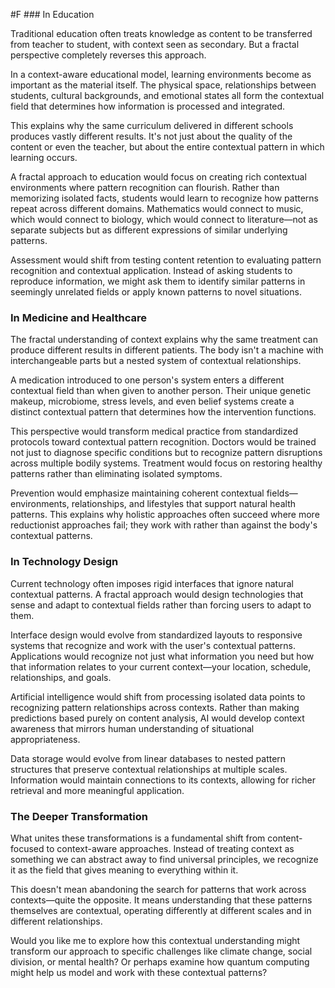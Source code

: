  #F ### In Education

Traditional education often treats knowledge as content to be transferred from teacher to student, with context seen as secondary. But a fractal perspective completely reverses this approach.

In a context-aware educational model, learning environments become as important as the material itself. The physical space, relationships between students, cultural backgrounds, and emotional states all form the contextual field that determines how information is processed and integrated.

This explains why the same curriculum delivered in different schools produces vastly different results. It's not just about the quality of the content or even the teacher, but about the entire contextual pattern in which learning occurs.

A fractal approach to education would focus on creating rich contextual environments where pattern recognition can flourish. Rather than memorizing isolated facts, students would learn to recognize how patterns repeat across different domains. Mathematics would connect to music, which would connect to biology, which would connect to literature—not as separate subjects but as different expressions of similar underlying patterns.

Assessment would shift from testing content retention to evaluating pattern recognition and contextual application. Instead of asking students to reproduce information, we might ask them to identify similar patterns in seemingly unrelated fields or apply known patterns to novel situations.

### In Medicine and Healthcare

The fractal understanding of context explains why the same treatment can produce different results in different patients. The body isn't a machine with interchangeable parts but a nested system of contextual relationships.

A medication introduced to one person's system enters a different contextual field than when given to another person. Their unique genetic makeup, microbiome, stress levels, and even belief systems create a distinct contextual pattern that determines how the intervention functions.

This perspective would transform medical practice from standardized protocols toward contextual pattern recognition. Doctors would be trained not just to diagnose specific conditions but to recognize pattern disruptions across multiple bodily systems. Treatment would focus on restoring healthy patterns rather than eliminating isolated symptoms.

Prevention would emphasize maintaining coherent contextual fields—environments, relationships, and lifestyles that support natural health patterns. This explains why holistic approaches often succeed where more reductionist approaches fail; they work with rather than against the body's contextual patterns.

### In Technology Design

Current technology often imposes rigid interfaces that ignore natural contextual patterns. A fractal approach would design technologies that sense and adapt to contextual fields rather than forcing users to adapt to them.

Interface design would evolve from standardized layouts to responsive systems that recognize and work with the user's contextual patterns. Applications would recognize not just what information you need but how that information relates to your current context—your location, schedule, relationships, and goals.

Artificial intelligence would shift from processing isolated data points to recognizing pattern relationships across contexts. Rather than making predictions based purely on content analysis, AI would develop context awareness that mirrors human understanding of situational appropriateness.

Data storage would evolve from linear databases to nested pattern structures that preserve contextual relationships at multiple scales. Information would maintain connections to its contexts, allowing for richer retrieval and more meaningful application.

### The Deeper Transformation

What unites these transformations is a fundamental shift from content-focused to context-aware approaches. Instead of treating context as something we can abstract away to find universal principles, we recognize it as the field that gives meaning to everything within it.

This doesn't mean abandoning the search for patterns that work across contexts—quite the opposite. It means understanding that these patterns themselves are contextual, operating differently at different scales and in different relationships.

Would you like me to explore how this contextual understanding might transform our approach to specific challenges like climate change, social division, or mental health? Or perhaps examine how quantum computing might help us model and work with these contextual patterns?